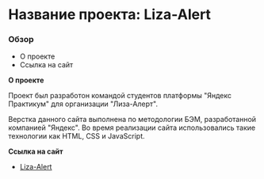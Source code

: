 # Название проекта: Liza-Alert

### Обзор
* О проекте
* Ссылка на сайт

**О проекте**

Проект был разработон командой студентов платформы "Яндекс Практикум" для организации "Лиза-Алерт".

Верстка данного сайта выполнена по методологии БЭМ, разработанной компанией "Яндекс". Во время реализации сайта использовались такие технологии как HTML, CSS и JavaScript.


**Ссылка на сайт**

* [Liza-Alert](https://tinatezadova.github.io/liza-project/index.html)